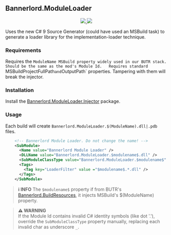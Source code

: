 ﻿## Bannerlord.ModuleLoader

<p align="center">
  <a href="https://www.nuget.org/packages/Bannerlord.ModuleLoader" alt="NuGet Harmony">
    <img src="https://img.shields.io/nuget/v/Bannerlord.ModuleLoader.svg?label=NuGet%20Bannerlord.ModuleLoader&colorB=blue" />
  </a>
  <a href="https://www.nuget.org/packages/Bannerlord.ModuleLoader.Injector" alt="NuGet Harmony">
    <img src="https://img.shields.io/nuget/v/Bannerlord.ModuleLoader.Injector.svg?label=NuGet%20Bannerlord.ModuleLoader.Injector&colorB=blue" />
  </a>
</p>

Uses the new C# 9 Source Generator (could have used an MSBuild task) to generate a loader library for the implementation-loader technique.  

### Requirements
Requires the `ModuleName MSBuild property widely used in our BUTR stack. Should be the same as the mod's Module Id.  
Requires standard `MSBuildProjectFullPath` and `OutputPath` properties. Tampering with them will break the injector.  

### Installation
Install the [Bannerlord.ModuleLoader.Injector](https://github.com/BUTR/Bannerlord.ModuleLoader.Injector) package.

### Usage
Each build will create `Bannerlord.ModuleLoader.$(ModuleName).dll|.pdb` files.  

```xml
    <!-- Bannerlord Module Loader. Do not change the name! -->
    <SubModule>
      <Name value="Bannerlord Module Loader" />
      <DLLName value="Bannerlord.ModuleLoader.$modulename$.dll" />
      <SubModuleClassType value="Bannerlord.ModuleLoader.$modulename$" />
      <Tags>
        <Tag key="LoaderFilter" value ="$modulename$.*.dll" />
      </Tags>
    </SubModule>
```

> **ℹ️ INFO** 
> The `$modulename$` property if from BUTR's [Bannerlord.BuildResources](https://github.com/BUTR/Bannerlord.BuildResources), it injects MSBuild's $(ModuleName) property.

> **⚠️ WARNING**  
> If the Module Id contains invalid C# identity symbols (like dot '.'), override the `SubModuleClassType` property manually, replacing each invalid char as underscore `_`.

